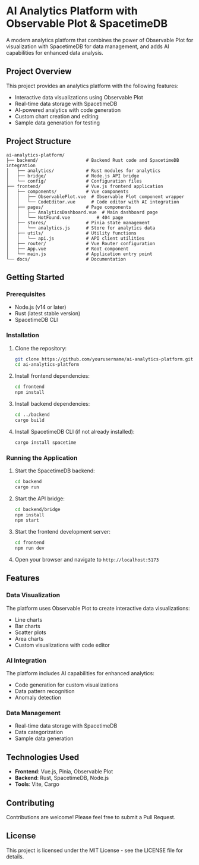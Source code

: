 # AI Analytics Platform with Observable Plot & SpacetimeDB

A modern analytics platform that combines the power of Observable Plot for visualization with SpacetimeDB for data management, and adds AI capabilities for enhanced data analysis.

## Project Overview

This project provides an analytics platform with the following features:

- Interactive data visualizations using Observable Plot
- Real-time data storage with SpacetimeDB
- AI-powered analytics with code generation
- Custom chart creation and editing
- Sample data generation for testing

## Project Structure

```
ai-analytics-platform/
├── backend/                  # Backend Rust code and SpacetimeDB integration
│   ├── analytics/            # Rust modules for analytics
│   ├── bridge/               # Node.js API bridge
│   └── config/               # Configuration files
├── frontend/                 # Vue.js frontend application
│   ├── components/           # Vue components
│   │   ├── ObservablePlot.vue  # Observable Plot component wrapper
│   │   └── CodeEditor.vue      # Code editor with AI integration
│   ├── pages/                # Page components
│   │   ├── AnalyticsDashboard.vue  # Main dashboard page
│   │   └── NotFound.vue          # 404 page
│   ├── stores/               # Pinia state management
│   │   └── analytics.js      # Store for analytics data
│   ├── utils/                # Utility functions
│   │   └── api.js            # API client utilities
│   ├── router/               # Vue Router configuration
│   ├── App.vue               # Root component
│   └── main.js               # Application entry point
└── docs/                     # Documentation
```

## Getting Started

### Prerequisites

- Node.js (v14 or later)
- Rust (latest stable version)
- SpacetimeDB CLI

### Installation

1. Clone the repository:
   ```bash
   git clone https://github.com/yourusername/ai-analytics-platform.git
   cd ai-analytics-platform
   ```

2. Install frontend dependencies:
   ```bash
   cd frontend
   npm install
   ```

3. Install backend dependencies:
   ```bash
   cd ../backend
   cargo build
   ```

4. Install SpacetimeDB CLI (if not already installed):
   ```bash
   cargo install spacetime
   ```

### Running the Application

1. Start the SpacetimeDB backend:
   ```bash
   cd backend
   cargo run
   ```

2. Start the API bridge:
   ```bash
   cd backend/bridge
   npm install
   npm start
   ```

3. Start the frontend development server:
   ```bash
   cd frontend
   npm run dev
   ```

4. Open your browser and navigate to `http://localhost:5173`

## Features

### Data Visualization

The platform uses Observable Plot to create interactive data visualizations:

- Line charts
- Bar charts
- Scatter plots
- Area charts
- Custom visualizations with code editor

### AI Integration

The platform includes AI capabilities for enhanced analytics:

- Code generation for custom visualizations
- Data pattern recognition
- Anomaly detection

### Data Management

- Real-time data storage with SpacetimeDB
- Data categorization
- Sample data generation

## Technologies Used

- **Frontend**: Vue.js, Pinia, Observable Plot
- **Backend**: Rust, SpacetimeDB, Node.js
- **Tools**: Vite, Cargo

## Contributing

Contributions are welcome! Please feel free to submit a Pull Request.

## License

This project is licensed under the MIT License - see the LICENSE file for details. 